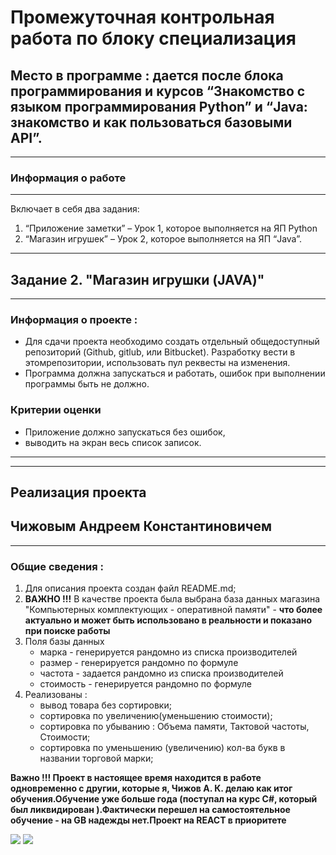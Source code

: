 # Промежуточная контрольная работа по блоку специализация
## Место в программе : дается после блока программирования и курсов “Знакомство с языком программирования Python” и “Java: знакомство и как пользоваться базовыми API”.
---
### Информация о работе
---
Включает в себя два задания: 
1. “Приложение заметки” – Урок 1, которое
выполняется на ЯП Python 
2. “Магазин игрушек” – Урок 2, которое
выполняется на ЯП “Java”.
---
## Задание 2. "Магазин игрушки (JAVA)"
---
### Информация о проекте :
* Для сдачи проекта необходимо создать отдельный общедоступный
репозиторий (Github, gitlub, или Bitbucket). Разработку вести в этомрепозитории, использовать пул реквесты на изменения.
* Программа должна запускаться и работать, ошибок при выполнении программы быть не должно.

### Критерии оценки ###
* Приложение должно запускаться без ошибок, 
* выводить на экран весь список записок.
---
---
## **Реализация проекта**
## Чижовым Андреем Константиновичем ##
---
### Общие сведения :
1. Для описания проекта создан файл README.md;
2. **ВАЖНО !!!** В качестве проекта была выбрана база данных
магазина "Компьютерных комплектующих - оперативной памяти"  - **что более
актуально и может быть использовано в реальности и показано при поиске работы**
3. Поля базы данных 
    - марка - генерируется рандомно из списка производителей
    - размер - генерируется рандомно по формуле
    - частота - задается рандомно из списка производителей
    - стоимость - генерируется рандомно по формуле
4. Реализованы :
    - вывод товара без сортировки;
    - сортировка по увеличению(уменьшению стоимости);
    - сортировка по убыванию : Объема памяти, Тактовой частоты, Стоимости;
    - сортировка по уменьшению (увеличению) кол-ва букв в названии торговой марки;

**Важно !!! Проект в настоящее время находится в работе одновременно с другии, которые я, Чижов А. К. делаю как итог обучения.Обучение уже больше года (поступал на курс C#, который был ликвидирован ).Фактически перешел на самостоятельное обучение - на GB надежды нет.Проект на REACT в приоритете** 
    
<image src="1.jpg">
<image src="2.jpg">